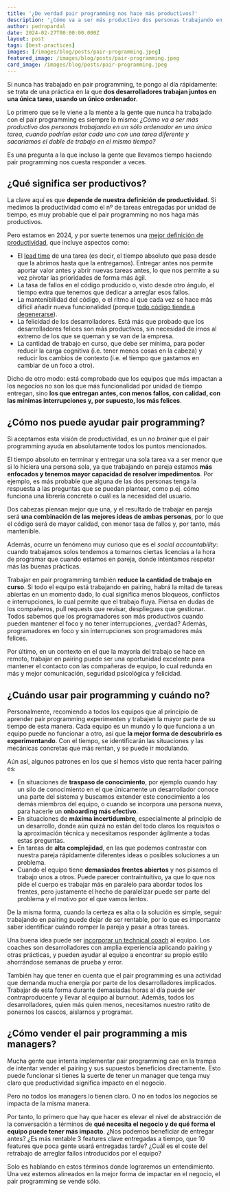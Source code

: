 ```yaml
---
title: '¿De verdad pair programming nos hace más productivos?'
description: '¿Cómo va a ser más productivo dos personas trabajando en una única tarea, cuando podrían estar cada uno con una tarea diferente y sacaríamos el doble de trabajo en el mismo tiempo?'
author: pedropardal
date: 2024-02-27T00:00:00.000Z
layout: post
tags: [best-practices]
images: [/images/blog/posts/pair-programming.jpeg]
featured_image: /images/blog/posts/pair-programming.jpeg
card_image: /images/blog/posts/pair-programming.jpeg
---
```


Si nunca has trabajado en pair programming, te pongo al día rápidamente: se trata de una práctica en la que **dos desarrolladores trabajan juntos en una única tarea, usando un único ordenador**.

Lo primero que se le viene a la mente a la gente que nunca ha trabajado con el pair programming es siempre lo mismo: *¿Cómo va a ser más productivo dos personas trabajando en un sólo ordenador en una única tarea, cuando podrían estar cada uno con una tarea diferente y sacaríamos el doble de trabajo en el mismo tiempo?*

Es una pregunta a la que incluso la gente que llevamos tiempo haciendo pair programming nos cuesta responder a veces.

## ¿Qué significa ser productivos?

La clave aquí es que **depende de nuestra definición de productividad**. Si medimos la productividad como el nº de tareas entregadas por unidad de tiempo, es muy probable que el pair programming no nos haga más productivos.

Pero estamos en 2024, y por suerte tenemos una [mejor definición de productividad](https://newsletter.pragmaticengineer.com/p/measuring-developer-productivity-bae), que incluye aspectos como:

- El [lead time](https://www.agilealliance.org/glossary/lead-time/) de una tarea (es decir, el tiempo absoluto que pasa desde que la abrimos hasta que la entregamos). Entregar antes nos permite aportar valor antes y abrir nuevas tareas antes, lo que nos permite a su vez pivotar las prioridades de forma más ágil.
- La tasa de fallos en el código producido o, visto desde otro ángulo, el tiempo extra que tenemos que dedicar a arreglar esos fallos.
- La mantenibilidad del código, o el ritmo al que cada vez se hace más difícil añadir nueva funcionalidad (porque [todo código tiende a degenerarse](https://www.exeal.com/blog/2021/03/por-que-el-codigo-degenera/)).
- La felicidad de los desarrolladores. Está más que probado que los desarrolladores felices son más productivos, sin necesidad de irnos al extremo de los que se queman y se van de la empresa.
- La cantidad de trabajo en curso, que debe ser mínima, para poder reducir la carga cognitiva (i.e. tener menos cosas en la cabeza) y reducir los cambios de contexto (i.e. el tiempo que gastamos en cambiar de un foco a otro).

Dicho de otro modo: está comprobado que los equipos que más impactan a los negocios no son los que más funcionalidad por unidad de tiempo entregan, sino **los que entregan antes, con menos fallos, con calidad, con las mínimas interrupciones y, por supuesto, los más felices**.

## ¿Cómo nos puede ayudar pair programming?

Si aceptamos esta visión de productividad, es un *no brainer* que el pair programming ayuda en absolutamente todos los puntos mencionados.

El tiempo absoluto en terminar y entregar una sola tarea va a ser menor que si lo hiciera una persona sola, ya que trabajando en pareja estamos **más enfocados y tenemos mayor capacidad de resolver impedimentos**. Por ejemplo, es más probable que alguna de las dos personas tenga la respuesta a las preguntas que se puedan plantear, como p.ej. cómo funciona una librería concreta o cuál es la necesidad del usuario.

Dos cabezas piensan mejor que una, y el resultado de trabajar en pareja será **una combinación de las mejores ideas de ambas personas**, por lo que el código será de mayor calidad, con menor tasa de fallos y, por tanto, más mantenible. 

Además, ocurre un fenómeno muy curioso que es el *social accountability*: cuando trabajamos solos tendemos a tomarnos ciertas licencias a la hora de programar que cuando estamos en pareja, donde intentamos respetar más las buenas prácticas.

Trabajar en pair programming también **reduce la cantidad de trabajo en curso**. Si todo el equipo está trabajando en pairing, habrá la mitad de tareas abiertas en un momento dado, lo cual significa menos bloqueos, conflictos e interrupciones, lo cual permite que el trabajo fluya. Piensa en dudas de los compañeros, pull requests que revisar, despliegues que gestionar. Todos sabemos que los programadores son más productivos cuando pueden mantener el foco y no tener interrupciones, ¿verdad? Además, programadores en foco y sin interrupciones son programadores más felices.

Por último, en un contexto en el que la mayoría del trabajo se hace en remoto, trabajar en pairing puede ser una oportunidad excelente para mantener el contacto con las compañeras de equipo, lo cual redunda en más y mejor comunicación, seguridad psicológica y felicidad.

## ¿Cuándo usar pair programming y cuándo no?

Personalmente, recomiendo a todos los equipos que al principio de aprender pair programming experimenten y trabajen la mayor parte de su tiempo de esta manera. Cada equipo es un mundo y lo que funciona a un equipo puede no funcionar a otro, así que **la mejor forma de descubrirlo es experimentando**. Con el tiempo, se identificarán las situaciones y las mecánicas concretas que más rentan, y se puede ir modulando.

Aún así, algunos patrones en los que sí hemos visto que renta hacer pairing es:

- En situaciones de **traspaso de conocimiento**, por ejemplo cuando hay un silo de conocimiento en el que únicamente un desarrollador conoce una parte del sistema y buscamos extender este conocimiento a los demás miembros del equipo, o cuando se incorpora una persona nueva, para hacerle un **onboarding más efectivo**.
- En situaciones de **máxima incertidumbre**, especialmente al principio de un desarrollo, donde aún quizá no están del todo claros los requisitos o la aproximación técnica y necesitamos responder ágilmente a todas estas preguntas.
- En tareas de **alta complejidad**, en las que podemos contrastar con nuestra pareja rápidamente diferentes ideas o posibles soluciones a un problema.
- Cuando el equipo tiene **demasiados frentes abiertos** y nos pisamos el trabajo unos a otros. Puede parecer contraintuitivo, ya que lo que nos pide el cuerpo es trabajar más en paralelo para abordar todos los frentes, pero justamente el hecho de paralelizar puede ser parte del problema y el motivo por el que vamos lentos.

De la misma forma, cuando la certeza es alta o la solución es simple, seguir trabajando en pairing puede dejar de ser rentable, por lo que es importante saber identificar cuándo romper la pareja y pasar a otras tareas.

Una buena idea puede ser [incorporar un technical coach](https://www.ppardalj.com/team-coaching/) al equipo. Los coaches son desarrolladores con amplia experiencia aplicando pairing y otras prácticas, y pueden ayudar al equipo a encontrar su propio estilo ahorrándose semanas de prueba y error.

También hay que tener en cuenta que el pair programming es una actividad que demanda mucha energía por parte de los desarrolladores implicados. Trabajar de esta forma durante demasiadas horas al día puede ser contraproducente y llevar al equipo al burnout. Además, todos los desarrolladores, quien más quien menos, necesitamos nuestro ratito de ponernos los cascos, aislarnos y programar.

## ¿Cómo vender el pair programming a mis managers?

Mucha gente que intenta implementar pair programming cae en la trampa de intentar vender el pairing y sus supuestos beneficios directamente. Esto puede funcionar si tienes la suerte de tener un manager que tenga muy claro que productividad significa impacto en el negocio.

Pero no todos los managers lo tienen claro. O no en todos los negocios se impacta de la misma manera.

Por tanto, lo primero que hay que hacer es elevar el nivel de abstracción de la conversación a términos de **qué necesita el negocio y de qué forma el equipo puede tener más impacto**. ¿Nos podemos beneficiar de entregar antes? ¿Es más rentable 3 features clave entregadas a tiempo, que 10 features que poca gente usará entregadas tarde? ¿Cuál es el coste del retrabajo de arreglar fallos introducidos por el equipo?

Solo es hablando en estos términos donde lograremos un entendimiento. Una vez estemos alineados en la mejor forma de impactar en el negocio, el pair programming se vende sólo.
